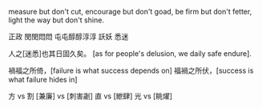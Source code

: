 measure but don't cut,
encourage but don't goad,
be firm but don't fetter,
light the way but don't shine.

正政
閔閔悶悶
屯屯醇醇淳淳
訞妖
悉迷

人之[迷悉]也其日固久矣。
[as for people's delusion, we daily safe endure].

禍福之所倚，[failure is what success depends on]
福禍之所伏，[success is what failure hides in]

方 vs 割
[兼廉] vs [刺害劌]
直 vs [紲肆]
光 vs [眺燿]
